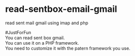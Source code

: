 # read-sentbox-email-gmail
read sent mail gmail using imap and php

#JustForFun <br>
You can read sent box gmail.<br>
You can use it on a PHP framework.<br>
You need to customize it with the patern framework you use.<br>
